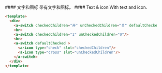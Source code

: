 <cn>
#### 文字和图标
带有文字和图标。
</cn>

<us>
#### Text & icon
With text and icon.
</us>

```html
<template>
  <div>
    <a-switch checkedChildren="开" unCheckedChildren="关" defaultChecked/>
    <br>
    <a-switch checkedChildren="1" unCheckedChildren="0"/>
    <br>
    <a-switch defaultChecked >
      <a-icon type="check" slot="checkedChildren"/>
      <a-icon type="cross" slot="unCheckedChildren"/>
    </a-switch>
  </div>
</template>
```

